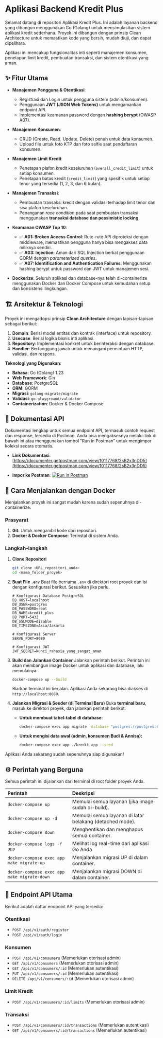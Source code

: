 # Aplikasi Backend Kredit Plus

Selamat datang di repositori Aplikasi Kredit Plus. Ini adalah layanan backend yang dibangun menggunakan Go (Golang) untuk mensimulasikan sistem aplikasi kredit sederhana. Proyek ini dibangun dengan prinsip Clean Architecture untuk memastikan kode yang bersih, mudah diuji, dan dapat dipelihara.

Aplikasi ini mencakup fungsionalitas inti seperti manajemen konsumen, penetapan limit kredit, pembuatan transaksi, dan sistem otentikasi yang aman.

## ✨ Fitur Utama

* **Manajemen Pengguna & Otentikasi**:
    * Registrasi dan Login untuk pengguna sistem (admin/konsumen).
    * Penggunaan **JWT (JSON Web Tokens)** untuk mengamankan endpoint API.
    * Implementasi keamanan password dengan **hashing bcrypt** (OWASP A07).

* **Manajemen Konsumen**:
    * CRUD (Create, Read, Update, Delete) penuh untuk data konsumen.
    * Upload file untuk foto KTP dan foto selfie saat pendaftaran konsumen.

* **Manajemen Limit Kredit**:
    * Penetapan plafon kredit keseluruhan (`overall_credit_limit`) untuk setiap konsumen.
    * Penetapan batas kredit (`credit_limit`) yang spesifik untuk setiap tenor yang tersedia (1, 2, 3, dan 6 bulan).

* **Manajemen Transaksi**:
    * Pembuatan transaksi kredit dengan validasi terhadap limit tenor dan sisa plafon keseluruhan.
    * Penanganan *race condition* pada saat pembuatan transaksi menggunakan **transaksi database dan pessimistic locking**.

* **Keamanan OWASP Top 10**:
    * ✅ **A01: Broken Access Control**: Rute-rute API diproteksi dengan middleware, memastikan pengguna hanya bisa mengakses data miliknya sendiri.
    * ✅ **A03: Injection**: Aman dari SQL Injection berkat penggunaan GORM dengan *parameterized queries*.
    * ✅ **A07: Identification and Authentication Failures**: Menggunakan hashing bcrypt untuk password dan JWT untuk manajemen sesi.

* **Dockerize**: Seluruh aplikasi dan database-nya telah di-containerize menggunakan Docker dan Docker Compose untuk kemudahan setup dan konsistensi lingkungan.

## 🏗️ Arsitektur & Teknologi

Proyek ini mengadopsi prinsip **Clean Architecture** dengan lapisan-lapisan sebagai berikut:
1.  **Domain**: Berisi model entitas dan kontrak (interface) untuk repository.
2.  **Usecase**: Berisi logika bisnis inti aplikasi.
3.  **Repository**: Implementasi konkret untuk berinteraksi dengan database.
4.  **Handler**: Bertanggung jawab untuk menangani permintaan HTTP, validasi, dan respons.

**Teknologi yang Digunakan:**
* **Bahasa**: Go (Golang) 1.23
* **Web Framework**: Gin
* **Database**: PostgreSQL
* **ORM**: GORM
* **Migrasi**: `golang-migrate/migrate`
* **Validasi**: `go-playground/validator`
* **Containerization**: Docker & Docker Compose

## 📖 Dokumentasi API

Dokumentasi lengkap untuk semua endpoint API, termasuk contoh request dan response, tersedia di Postman. Anda bisa mengaksesnya melalui link di bawah ini atau menggunakan tombol "Run in Postman" untuk mengimpor koleksi secara otomatis.

* **Link Dokumentasi**: [https://documenter.getpostman.com/view/10117768/2sB2x3nDD5](https://documenter.getpostman.com/view/10117768/2sB2x3nDD5)

* **Impor ke Postman**:
    [![Run in Postman](https://run.pstmn.io/button.svg)](https://app.getpostman.com/run-collection/10117768-e616fbf7-60dd-4c31-8477-1c0047f4c86c?action=collection%2Ffork&source=rip_markdown&collection-url=entityId%3D10117768-e616fbf7-60dd-4c31-8477-1c0047f4c86c%26entityType%3Dcollection%26workspaceId%3De3cd9655-6329-4230-89ad-67045dc47fd7)


## 🚀 Cara Menjalankan dengan Docker

Menjalankan proyek ini sangat mudah karena sudah sepenuhnya di-containerize.

### Prasyarat
1.  **Git**: Untuk mengambil kode dari repositori.
2.  **Docker & Docker Compose**: Terinstal di sistem Anda.

### Langkah-langkah

1.  **Clone Repositori**
    ```bash
    git clone <URL_repositori_anda>
    cd <nama_folder_proyek>
    ```

2.  **Buat File `.env`**
    Buat file bernama `.env` di direktori root proyek dan isi dengan konfigurasi berikut. Sesuaikan jika perlu.
    ```env
    # Konfigurasi Database PostgreSQL
    DB_HOST=localhost
    DB_USER=postgres
    DB_PASSWORD=root
    DB_NAME=kredit_plus
    DB_PORT=5432
    DB_SSLMODE=disable
    DB_TIMEZONE=Asia/Jakarta

    # Konfigurasi Server
    SERVE_PORT=8080

    # Konfigurasi JWT
    JWT_SECRET=kunci_rahasia_yang_sangat_aman
    ```

3.  **Build dan Jalankan Container**
    Jalankan perintah berikut. Perintah ini akan membangun image Docker untuk aplikasi dan database, lalu memulainya.
    ```bash
    docker-compose up --build
    ```
    Biarkan terminal ini berjalan. Aplikasi Anda sekarang bisa diakses di `http://localhost:8080`.

4.  **Jalankan Migrasi & Seeder (di Terminal Baru)**
    Buka **terminal baru**, masuk ke direktori proyek, dan jalankan perintah berikut:

    * **Untuk membuat tabel-tabel di database:**
        ```bash
        docker-compose exec app migrate -database "postgres://postgres:root@db:5432/kredit_plus?sslmode=disable" -path migrations up
        ```
    * **Untuk mengisi data awal (admin, konsumen Budi & Annisa):**
        ```bash
        docker-compose exec app ./kredit-app --seed
        ```

Aplikasi Anda sekarang sudah sepenuhnya siap digunakan!

## ⚙️ Perintah yang Berguna

Semua perintah ini dijalankan dari terminal di root folder proyek Anda.

| Perintah | Deskripsi |
| :--- | :--- |
| `docker-compose up` | Memulai semua layanan (jika image sudah di-build). |
| `docker-compose up -d` | Memulai semua layanan di latar belakang (detached mode). |
| `docker-compose down` | Menghentikan dan menghapus semua container. |
| `docker-compose logs -f app` | Melihat log real-time dari aplikasi Go Anda. |
| `docker-compose exec app make migrate-up` | Menjalankan migrasi UP di dalam container. |
| `docker-compose exec app make migrate-down` | Menjalankan migrasi DOWN di dalam container. |

## 📖 Endpoint API Utama

Berikut adalah daftar endpoint API yang tersedia:

### Otentikasi
* `POST /api/v1/auth/register`
* `POST /api/v1/auth/login`

### Konsumen
* `POST /api/v1/consumers` (Memerlukan otorisasi admin)
* `GET /api/v1/consumers` (Memerlukan otorisasi admin)
* `GET /api/v1/consumers/:id` (Memerlukan autentikasi)
* `PUT /api/v1/consumers/:id` (Memerlukan autentikasi)
* `DELETE /api/v1/consumers/:id` (Memerlukan otorisasi admin)

### Limit Kredit
* `POST /api/v1/consumers/:id/limits` (Memerlukan otorisasi admin)

### Transaksi
* `POST /api/v1/consumers/:id/transactions` (Memerlukan autentikasi)
* `GET /api/v1/consumers/:id/transactions` (Memerlukan autentikasi)
